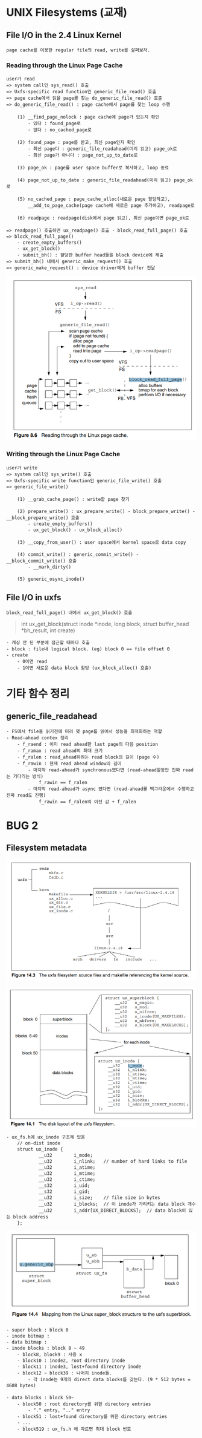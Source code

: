 # UNIX Filesystems (교재)
## File I/O in the 2.4 Linux Kernel
    page cache를 이용한 regular file의 read, write를 살펴보자.

### Reading through the Linux Page Cache

    user가 read
    => system call인 sys_read() 호출
    => Uxfs-specific read function인 generic_file_read() 호출
    => page cache에서 읽을 page를 찾는 do_generic_file_read() 호출
    => do_generic_file_read() : page cache에서 page를 찾는 loop 수행

        (1) __find_page_nolock : page cache에 page가 있는지 확인 
            - 있다 : found_page로
            - 없다 : no_cached_page로

        (2) found_page : page를 받고, 최신 page인지 확인
            - 최신 page다 : generic_file_readahead(미리 읽고) page_ok로
            - 최신 page가 아니다 : page_not_up_to_date로

        (3) page_ok : page를 user space buffer로 복사하고, loop 종료

        (4) page_not_up_to_date : generic_file_readahead(미리 읽고) page_ok로

        (5) no_cached_page : page_cache_alloc(새로운 page 할당하고), 
            __add_to_page_cache(page cache에 새로운 page 추가하고), readpage로

        (6) readpage : readpage(disk에서 page 읽고), 최신 page이면 page_ok로

    => readpage() 호출하면 ux_readpage() 호출 - block_read_full_page() 호출
    => block_read_full_page() 
        - create_empty_buffers()
        - ux_get_block()
        - submit_bh() : 할당한 buffer head들을 block device에 제출
    => submit_bh() 내에서 generic_make_request() 호출
    => generic_make_request() : device driver에게 buffer 전달
        

![](2024-06-01-20-51-21.png)

### Writing through the Linux Page Cache

    user가 write
    => system call인 sys_write() 호출
    => Uxfs-specific write function인 generic_file_write() 호출
    => generic_file_write() 

        (1) __grab_cache_page() : write할 page 찾기

        (2) prepare_write() : ux_prepare_write() - block_prepare_write() - __block_prepare_write() 호출 
            - create_empty_buffers()
            - ux_get_block() - ux_block_alloc()

        (3) __copy_from_user() : user space에서 kernel space로 data copy

        (4) commit_write() : generic_commit_write() - __block_commit_write() 호출
            - __mark_dirty()

        (5) generic_osync_inode()

## File I/O in uxfs

    block_read_full_page() 내에서 ux_get_block() 호출

 
> int ux_get_block(struct inode *inode, long block,
>    struct buffer_head *bh_result, int create)


    - 캐싱 안 된 부분에 접근할 때마다 호출
    - block : file내 logical block. (eg) block 0 == file offset 0
    - create
        - 0이면 read
        - 1이면 새로운 data block 할당 (ux_block_alloc() 호출) 
  


# 기타 함수 정리
## generic_file_readahead

    - FS에서 file을 읽기전에 미리 몇 page를 읽어서 성능을 최적화하는 역할
    - Read-ahead contex 정리
        - f_raend : 이미 read ahead한 last page의 다음 position
        - f_ramax : read ahead의 최대 크기
        - f_ralen : read_ahead하려는 read block의 길이 (page 수)
        - f_rawin : 현재 read ahead window의 길이
            - 마지막 read-ahead가 synchronous였다면 (read-ahead할동안 진짜 read는 기다리는 방식)
                f_rawin == f_ralen
            - 마지막 read-ahead가 async 였다면 (read-ahead를 백그라운에서 수행하고 진짜 read도 진행)
                f_rawin == f_ralen의 이전 값 + f_ralen


# BUG 2
## Filesystem metadata

![alt text](image-1.png)

![alt text](image.png)

    - ux_fs.h에 ux_inode 구조체 있음
        // on-dist inode
        struct ux_inode {
                __u32        i_mode;
                __u32        i_nlink;   // number of hard links to file
                __u32        i_atime;
                __u32        i_mtime;
                __u32        i_ctime;
                __s32        i_uid;
                __s32        i_gid;
                __u32        i_size;    // file size in bytes
                __u32        i_blocks;  // 이 inode가 가리키는 data block 개수
                __u32        i_addr[UX_DIRECT_BLOCKS];  // data block이 있는 block address
        };

![alt text](image-2.png)

    - super block : block 0
    - inode bitmap : 
    - data bitmap : 
    - inode blocks : block 8 ~ 49
        - block8, block9 : 사용 x
        - block10 : inode2, root directory inode
        - block11 : inode3, lost+found directory inode
        - block12 ~ block39 : 나머지 inode들.
            - 각 inode는 9개의 direct data blocks를 갖는다. (9 * 512 bytes = 4608 bytes)

    - data blocks : block 50~
        - block50 : root directory를 위한 directory entries
            - "." entry, ".." entry
        - block51 : lost+found directory를 위한 directory entries
        - ...
        - block519 : ux_fs.h 에 따르면 최대 block 번호


    